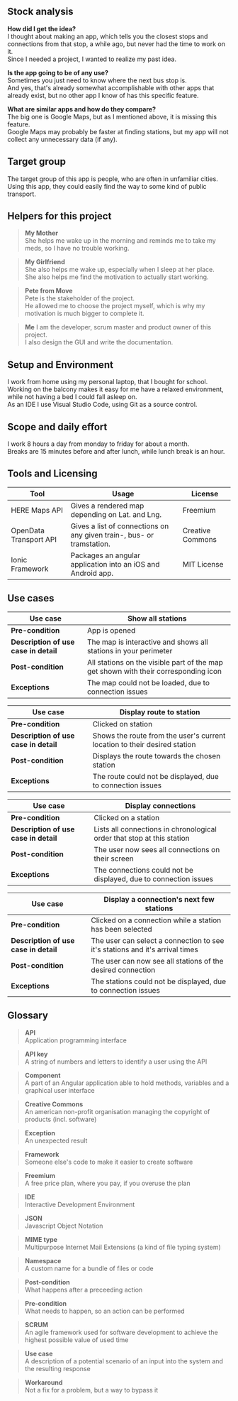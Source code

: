 ## Stock analysis  
**How did I get the idea?**    
I thought about making an app, which tells you the closest stops and connections from that stop, a while ago, but never had the time to work on it.  
Since I needed a project, I wanted to realize my past idea.  
  
**Is the app going to be of any use?**  
Sometimes you just need to know where the next bus stop is.  
And yes, that's already somewhat accomplishable with other apps that already exist, but no other app I know of has this specific feature.  
  
**What are similar apps and how do they compare?**  
The big one is Google Maps, but as I mentioned above, it is missing this feature.  
Google Maps may probably be faster at finding stations, but my app will not collect any unnecessary data (if any).  
  
  
## Target group  
The target group of this app is people, who are often in unfamiliar cities.  
Using this app, they could easily find the way to some kind of public transport.  
  
  
## Helpers for this project  
> **My Mother**  
> She helps me wake up in the morning and reminds me to take my meds, so I have no trouble working.  
  
> **My Girlfriend**  
> She also helps me wake up, especially when I sleep at her place.  
> She also helps me find the motivation to actually start working.  
  
> **Pete from Move**  
> Pete is the stakeholder of the project.  
> He allowed me to choose the project myself, which is why my motivation is much bigger to complete it.  
  
> **Me**
> I am the developer, scrum master and product owner of this project.  
> I also design the GUI and write the documentation.  
  
  
## Setup and Environment  
I work from home using my personal laptop, that I bought for school.  
Working on the balcony makes it easy for me have a relaxed environment, while not having a bed I could fall asleep on.  
As an IDE I use Visual Studio Code, using Git as a source control.  
  
  
## Scope and daily effort  
I work 8 hours a day from monday to friday for about a month.  
Breaks are 15 minutes before and after lunch, while lunch break is an hour.  
  
  
## Tools and Licensing  
| **Tool**               | **Usage**                                                             | **License**      |
|------------------------|-----------------------------------------------------------------------|------------------|
| HERE Maps API          | Gives a rendered map depending on Lat. and Lng.                       | Freemium         |
| OpenData Transport API | Gives a list of connections on any given train-, bus- or tramstation. | Creative Commons |
| Ionic Framework        | Packages an angular application into an iOS and Android app.          | MIT License      |  
  
  
## Use cases  
| **Use case**                          | Show all stations                                               |
|---------------------------------------|-----------------------------------------------------------------|
| **Pre-condition**                     | App is opened                                                   |
| **Description of use case in detail** | The map is interactive and shows all stations in your perimeter |
| **Post-condition**                    | All stations on the visible part of the map get shown with their corresponding icon |
| **Exceptions**                        | The map could not be loaded, due to connection issues           |  
  
| **Use case**                          | Display route to station                                                  |
|---------------------------------------|---------------------------------------------------------------------------|
| **Pre-condition**                     | Clicked on station                                                        |
| **Description of use case in detail** | Shows the route from the user's current location to their desired station |
| **Post-condition**                    | Displays the route towards the chosen station                             |
| **Exceptions**                        | The route could not be displayed, due to connection issues                |  
  
| **Use case**                          | Display connections                                                    |
|---------------------------------------|------------------------------------------------------------------------|
| **Pre-condition**                     | Clicked on a station                                                   |
| **Description of use case in detail** | Lists all connections in chronological order that stop at this station |
| **Post-condition**                    | The user now sees all connections on their screen                      |
| **Exceptions**                        | The connections could not be displayed, due to connection issues       |  
  
| **Use case**                          | Display a connection's next few stations                      |
|---------------------------------------|---------------------------------------------------------------|
| **Pre-condition**                     | Clicked on a connection while a station has been selected     |
| **Description of use case in detail** | The user can select a connection to see it's stations and it's arrival times |
| **Post-condition**                    | The user can now see all stations of the desired connection   |
| **Exceptions**                        | The stations could not be displayed, due to connection issues |  
  
  
## Glossary  
> **API**  
> Application programming interface  
  
> **API key**  
> A string of numbers and letters to identify a user using the API  
  
> **Component**  
> A part of an Angular application able to hold methods, variables and a graphical user interface  
  
> **Creative Commons**  
> An american non-profit organisation managing the copyright of products (incl. software)  
  
> **Exception**  
> An unexpected result  
  
> **Framework**  
> Someone else's code to make it easier to create software  
  
> **Freemium**  
> A free price plan, where you pay, if you overuse the plan  
  
> **IDE**  
> Interactive Development Environment  
  
> **JSON**  
> Javascript Object Notation  
  
> **MIME type**  
> Multipurpose Internet Mail Extensions (a kind of file typing system)  
  
> **Namespace**  
> A custom name for a bundle of files or code  
  
> **Post-condition**  
> What happens after a preceeding action  
  
> **Pre-condition**  
> What needs to happen, so an action can be performed  
  
> **SCRUM**  
> An agile framework used for software development to achieve the highest possible value of used time  
  
> **Use case**  
> A description of a potential scenario of an input into the system and the resulting response  
  
> **Workaround**  
> Not a fix for a problem, but a way to bypass it